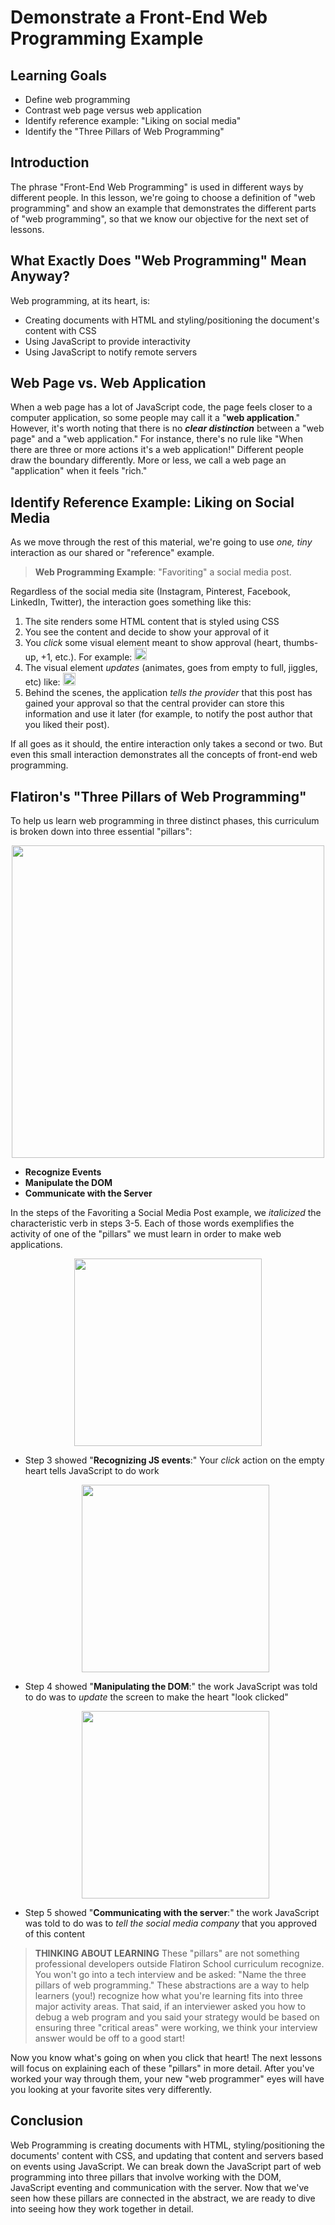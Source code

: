 # Demonstrate a Front-End Web Programming Example

## Learning Goals

- Define web programming
- Contrast web page versus web application
- Identify reference example: "Liking on social media"
- Identify the "Three Pillars of Web Programming"

## Introduction

The phrase "Front-End Web Programming" is used in different ways by different
people. In this lesson, we're going to choose a definition of "web programming"
and show an example that demonstrates the different parts of "web programming",
so that we know our objective for the next set of lessons.

## What Exactly Does "Web Programming" Mean Anyway?

Web programming, at its heart, is:

* Creating documents with HTML and styling/positioning the document's content
  with CSS
* Using JavaScript to provide interactivity
* Using JavaScript to notify remote servers

## Web Page vs. Web Application

When a web page has a lot of JavaScript code, the page feels closer to a
computer application, so some people may call it a "**web application**." 
However, it's worth noting that there is no _**clear distinction**_ between a 
"web page" and a "web application." For instance, there's no rule like "When 
there are three or more actions it's a web application!" Different people draw the
boundary differently. More or less, we call a web page an "application" when it
feels "rich."

## Identify Reference Example: Liking on Social Media

As we move through the rest of this material, we're going to use _one, tiny_
interaction as our shared or "reference" example.

> **Web Programming Example**: "Favoriting" a social media post.

Regardless of the social media site (Instagram, Pinterest, Facebook, LinkedIn,
Twitter), the interaction goes something like this:

1. The site renders some HTML content that is styled using CSS
2. You see the content and decide to show your approval of it
3. You _click_ some visual element meant to show approval (heart,
   thumbs-up, +1, etc.). For example: <img src="https://curriculum-content.s3.amazonaws.com/fewpjs/fewpjs-fewp-example/Image_30_SocMediaCropped.png" height="20" alt="Twitter empty heart">
4. The visual element _updates_ (animates, goes from empty to full, jiggles, etc) like:  <img src="https://curriculum-content.s3.amazonaws.com/fewpjs/fewpjs-fewp-example/Image_30_SocMediaCropped1.png" height="20" alt="Twitter full heart">
5. Behind the scenes, the application _tells the provider_ that this
   post has gained your approval so that the central provider can store
   this information and use it later (for example, to notify the post 
   author that you liked their post).

If all goes as it should, the entire interaction only takes a second or two.
But even this small interaction demonstrates all the concepts of front-end web
programming.

## Flatiron's "Three Pillars of Web Programming"

To help us learn web programming in three distinct phases, this curriculum is
broken down into three essential "pillars":

<p align="center">
  <img src="https://curriculum-content.s3.amazonaws.com/fewpjs/fewpjs-fewp-example/Image_31_ThreePillarsConcept.png" width="500">
</p>

- **Recognize Events**
- **Manipulate the DOM**
- **Communicate with the Server**

In the steps of the Favoriting a Social Media Post example, we _italicized_
the characteristic verb in steps 3-5. Each of those words exemplifies the
activity of one of the "pillars" we must learn in order to make web
applications.
    <p align="center">
      <img src="https://curriculum-content.s3.amazonaws.com/fewpjs/fewpjs-fewp-example/Image_31_RecognizeEvents.png" width="300">
    </p>
  - Step 3 showed "**Recognizing JS events**:" Your _click_ action on the empty
    heart tells JavaScript to do work
    <p align="center">
      <img src="https://curriculum-content.s3.amazonaws.com/fewpjs/fewpjs-fewp-example/Image_31_ManipulateDOM.png" width="300">
    </p>
  - Step 4 showed "**Manipulating the DOM**:" the work JavaScript was told to
    do was to _update_ the screen to make the heart "look clicked"
    <p align="center">
      <img src="https://curriculum-content.s3.amazonaws.com/fewpjs/fewpjs-fewp-example/Image_31_CommServer.png" width="300">
    </p>
  - Step 5 showed "**Communicating with the server**:" the work JavaScript was
    told to do was to _tell the social media company_ that you approved of this
    content

> **THINKING ABOUT LEARNING** These "pillars" are not something professional
> developers outside Flatiron School curriculum recognize. You won't go into a
> tech interview and be asked: "Name the three pillars of web programming."
> These abstractions are a way to help learners (you!) recognize how what
> you're learning fits into three major activity areas. That said, if an
> interviewer asked you how to debug a web program and you said your strategy
> would be based on ensuring three "critical areas" were working, we think your
> interview answer would be off to a good start!

Now you know what's going on when you click that heart! The next lessons will
focus on explaining each of these "pillars" in more detail. After you've worked
your way through them, your new "web programmer" eyes will have you looking at
your favorite sites very differently.

## Conclusion

Web Programming is creating documents with HTML, styling/positioning the
documents' content with CSS, and updating that content and servers based on
events using JavaScript. We can break down the JavaScript part of web
programming into three pillars that involve working with the DOM, JavaScript
eventing and communication with the server. Now that we've seen how these
pillars are connected in the abstract, we are ready to dive into seeing how
they work together in detail.

